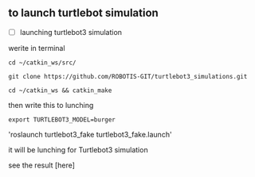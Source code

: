 ## to launch turtlebot simulation

- [ ] launching turtlebot3 simulation 

werite in terminal 

`cd ~/catkin_ws/src/`

`git clone https://github.com/ROBOTIS-GIT/turtlebot3_simulations.git`

`cd ~/catkin_ws && catkin_make`

then write this to lunching 

`export TURTLEBOT3_MODEL=burger`

'roslaunch turtlebot3_fake turtlebot3_fake.launch'

it will be lunching for Turtlebot3 simulation 

see the result [here] 
